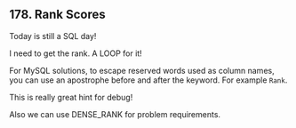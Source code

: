 ## 178. Rank Scores

Today is still a SQL day!

I need to get the rank. A LOOP for it!

For MySQL solutions, to escape reserved words used as column names, you can use an apostrophe before and after the keyword. For example `Rank`.

This is really great hint for debug!

Also we can use DENSE_RANK for problem requirements.

